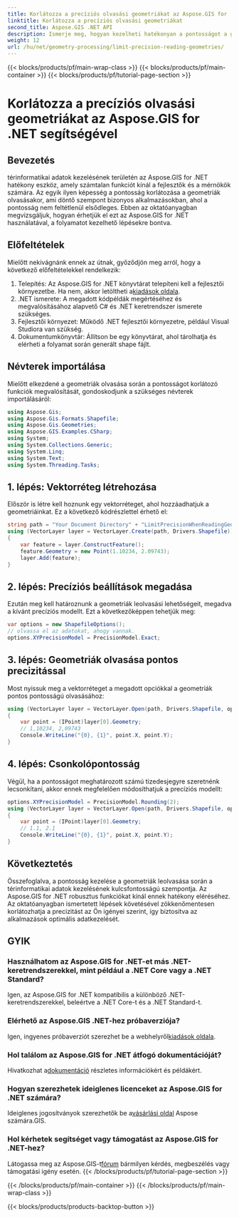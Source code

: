 ```yaml
---
title: Korlátozza a precíziós olvasási geometriákat az Aspose.GIS for .NET segítségével
linktitle: Korlátozza a precíziós olvasási geometriákat
second_title: Aspose.GIS .NET API
description: Ismerje meg, hogyan kezelheti hatékonyan a pontosságot a geometriák olvasásakor az Aspose.GIS for .NET használatával. Kövesse lépésről lépésre útmutatónkat az optimális adatkezeléshez.
weight: 12
url: /hu/net/geometry-processing/limit-precision-reading-geometries/
---
```


{{< blocks/products/pf/main-wrap-class >}}
{{< blocks/products/pf/main-container >}}
{{< blocks/products/pf/tutorial-page-section >}}

# Korlátozza a precíziós olvasási geometriákat az Aspose.GIS for .NET segítségével

## Bevezetés
térinformatikai adatok kezelésének területén az Aspose.GIS for .NET hatékony eszköz, amely számtalan funkciót kínál a fejlesztők és a mérnökök számára. Az egyik ilyen képesség a pontosság korlátozása a geometriák olvasásakor, ami döntő szempont bizonyos alkalmazásokban, ahol a pontosság nem feltétlenül elsődleges. Ebben az oktatóanyagban megvizsgáljuk, hogyan érhetjük el ezt az Aspose.GIS for .NET használatával, a folyamatot kezelhető lépésekre bontva.
## Előfeltételek
Mielőtt nekivágnánk ennek az útnak, győződjön meg arról, hogy a következő előfeltételekkel rendelkezik:
1.  Telepítés: Az Aspose.GIS for .NET könyvtárat telepíteni kell a fejlesztői környezetbe. Ha nem, akkor letöltheti a[kiadások oldala](https://releases.aspose.com/gis/net/).
2. .NET ismerete: A megadott kódpéldák megértéséhez és megvalósításához alapvető C# és .NET keretrendszer ismerete szükséges.
3. Fejlesztői környezet: Működő .NET fejlesztői környezetre, például Visual Studiora van szükség.
4. Dokumentumkönyvtár: Állítson be egy könyvtárat, ahol tárolhatja és elérheti a folyamat során generált shape fájlt.

## Névterek importálása
Mielőtt elkezdené a geometriák olvasása során a pontosságot korlátozó funkciók megvalósítását, gondoskodjunk a szükséges névterek importálásáról:
```csharp
using Aspose.Gis;
using Aspose.Gis.Formats.Shapefile;
using Aspose.Gis.Geometries;
using Aspose.GIS.Examples.CSharp;
using System;
using System.Collections.Generic;
using System.Linq;
using System.Text;
using System.Threading.Tasks;
```

## 1. lépés: Vektorréteg létrehozása
Először is létre kell hoznunk egy vektorréteget, ahol hozzáadhatjuk a geometriáinkat. Ez a következő kódrészlettel érhető el:
```csharp
string path = "Your Document Directory" + "LimitPrecisionWhenReadingGeometries_out.shp";
using (VectorLayer layer = VectorLayer.Create(path, Drivers.Shapefile))
{
	var feature = layer.ConstructFeature();
	feature.Geometry = new Point(1.10234, 2.09743);
	layer.Add(feature);
}
```
## 2. lépés: Precíziós beállítások megadása
Ezután meg kell határoznunk a geometriák leolvasási lehetőségeit, megadva a kívánt precíziós modellt. Ezt a következőképpen tehetjük meg:
```csharp
var options = new ShapefileOptions();
// olvassa el az adatokat, ahogy vannak.
options.XYPrecisionModel = PrecisionModel.Exact;
```
## 3. lépés: Geometriák olvasása pontos precizitással
Most nyissuk meg a vektorréteget a megadott opciókkal a geometriák pontos pontosságú olvasásához:
```csharp
using (VectorLayer layer = VectorLayer.Open(path, Drivers.Shapefile, options))
{
	var point = (IPoint)layer[0].Geometry;
	// 1,10234, 2,09743
	Console.WriteLine("{0}, {1}", point.X, point.Y);
}
```
## 4. lépés: Csonkolópontosság
Végül, ha a pontosságot meghatározott számú tizedesjegyre szeretnénk lecsonkítani, akkor ennek megfelelően módosíthatjuk a precíziós modellt:
```csharp
options.XYPrecisionModel = PrecisionModel.Rounding(2);
using (VectorLayer layer = VectorLayer.Open(path, Drivers.Shapefile, options))
{
	var point = (IPoint)layer[0].Geometry;
	// 1.1, 2.1
	Console.WriteLine("{0}, {1}", point.X, point.Y);
}
```

## Következtetés
Összefoglalva, a pontosság kezelése a geometriák leolvasása során a térinformatikai adatok kezelésének kulcsfontosságú szempontja. Az Aspose.GIS for .NET robusztus funkciókat kínál ennek hatékony eléréséhez. Az oktatóanyagban ismertetett lépések követésével zökkenőmentesen korlátozhatja a precizitást az Ön igényei szerint, így biztosítva az alkalmazások optimális adatkezelését.
## GYIK
### Használhatom az Aspose.GIS for .NET-et más .NET-keretrendszerekkel, mint például a .NET Core vagy a .NET Standard?
Igen, az Aspose.GIS for .NET kompatibilis a különböző .NET-keretrendszerekkel, beleértve a .NET Core-t és a .NET Standard-t.
### Elérhető az Aspose.GIS .NET-hez próbaverziója?
 Igen, ingyenes próbaverziót szerezhet be a webhelyről[kiadások oldala](https://releases.aspose.com/).
### Hol találom az Aspose.GIS for .NET átfogó dokumentációját?
 Hivatkozhat a[dokumentáció](https://reference.aspose.com/gis/net/) részletes információkért és példákért.
### Hogyan szerezhetek ideiglenes licenceket az Aspose.GIS for .NET számára?
 Ideiglenes jogosítványok szerezhetők be a[vásárlási oldal](https://purchase.aspose.com/temporary-license/) Aspose számára.GIS.
### Hol kérhetek segítséget vagy támogatást az Aspose.GIS for .NET-hez?
 Látogassa meg az Aspose.GIS-t[fórum](https://forum.aspose.com/c/gis/33) bármilyen kérdés, megbeszélés vagy támogatási igény esetén.
{{< /blocks/products/pf/tutorial-page-section >}}

{{< /blocks/products/pf/main-container >}}
{{< /blocks/products/pf/main-wrap-class >}}

{{< blocks/products/products-backtop-button >}}
